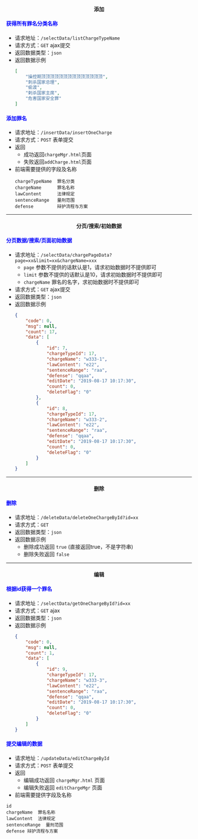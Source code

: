 #### <center>添加</center>

#### <font color="blue">获得所有罪名分类名称</font>
- 请求地址：`/selectData/listChargeTypeName`
- 请求方式：`GET` ajax提交
- 返回数据类型：`json`
- 返回数据示例
    ```json
    [
        "操控期顶顶顶顶顶顶顶顶顶顶顶顶顶顶",
        "刺杀国家总理",
        "偷渡",
        "剌杀国家主席",
        "危害国家安全罪"
    ]
    ```

#### <font color="blue">添加罪名</font>
- 请求地址：`/insertData/insertOneCharge`
- 请求方式：`POST` 表单提交
- 返回
  + 成功返回`chargeMgr.html`页面
  + 失败返回`addCharge.html`页面
- 前端需要提供的字段及名称
    ```
    chargeTypeName  罪名分类
    chargeName      罪名名称
    lawContent      法律规定
    sentenceRange   量刑范围
    defense         辩护流程与方案
    ```

---

#### <center>分页/搜索/初始数据</center>

#### <font color="blue">分页数据/搜索/页面初始数据</font>
- 请求地址：`/selectData/chargePageData?page=xx&limit=xx&chargeName=xxx`
  + `page` 参数不提供的话默认是1，请求初始数据时不提供即可
  + `limit` 参数不提供的话默认是10，请求初始数据时不提供即可
  + `chargeName` 罪名的名字，求初始数据时不提供即可
- 请求方式：`GET` ajax提交
- 返回数据类型：`json`
- 返回数据示例
    ```json
    {
        "code": 0,
        "msg": null,
        "count": 17,
        "data": [
            {
                "id": 7,
                "chargeTypeId": 17,
                "chargeName": "w333-1",
                "lawContent": "e22",
                "sentenceRange": "raa",
                "defense": "qqaa",
                "editDate": "2019-08-17 10:17:30",
                "count": 0,
                "deleteFlag": "0"
            },
            {
                "id": 8,
                "chargeTypeId": 17,
                "chargeName": "w333-2",
                "lawContent": "e22",
                "sentenceRange": "raa",
                "defense": "qqaa",
                "editDate": "2019-08-17 10:17:30",
                "count": 0,
                "deleteFlag": "0"
            }
        ]
    }
    ```

---
#### <center>删除</center>

#### <font color="blue">删除</font>
- 请求地址：`/deleteData/deleteOneChargeById?id=xx`
- 请求方式：`GET`
- 返回数据类型：`json`
- 返回数据示例
  + 删除成功返回 `true` (直接返回true，不是字符串)
  + 删除失败返回 `false`

---

#### <center>编辑</center>

#### <font color="blue">根据id获得一个罪名</font>
- 请求地址：`/selectData/getOneChargeById?id=xx`
- 请求方式：`GET` ajax
- 返回数据类型：`json`
- 返回数据示例
    ```json
    {
        "code": 0,
        "msg": null,
        "count": 1,
        "data": [
            {
                "id": 9,
                "chargeTypeId": 17,
                "chargeName": "w333-3",
                "lawContent": "e22",
                "sentenceRange": "raa",
                "defense": "qqaa",
                "editDate": "2019-08-17 10:17:30",
                "count": 0,
                "deleteFlag": "0"
            }
        ]
    }
    ```

#### <font color="blue">提交编辑的数据</font>
- 请求地址：`/updateData/editChargeById`
- 请求方式：`POST` 表单提交
- 返回
  + 编辑成功返回 `chargeMgr.html` 页面
  + 编辑失败返回 `editChargeMgr` 页面
- 前端需要提供字段及名称
```
id
chargeName  罪名名称
lawContent  法律规定
sentenceRange  量刑范围
defense 辩护流程与方案
```